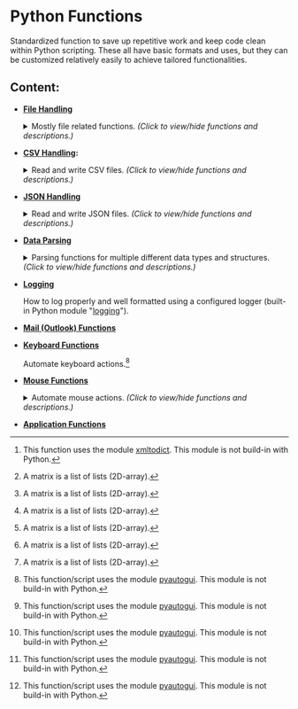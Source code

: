 # Python Functions

Standardized function to save up repetitive work and keep code clean within Python scripting.
These all have basic formats and uses, but they can be customized relatively easily to achieve tailored functionalities.

## Content:

-   **[File Handling](file_handling/README.md)**

    <details>
      <summary>Mostly file related functions. <i>(Click to view/hide functions and descriptions.)</i></summary><br>

    | Function                              | Description                                                                               |
    | ------------------------------------- | ----------------------------------------------------------------------------------------- |
    | _location_check()_                    | Check if the given path exists, if not keep looping with the given delay in seconds.      |
    | _directory_selection_dialog()_        | A directory selection dialog using the TKinter filedialog UI.                             |
    | _file_selection_dialog()_             | A file selection dialog using the TKinter filedialog UI.                                  |
    | _get_all_files()_                     | Return all file paths of a given directory (even for files within sub-directories).       |
    | _get_latest_file()_                   | Return the most recent (latest) created file in a given directory.                        |
    | _get_latest_file_from_subdirectory()_ | Return the most recent (latest) created file within a sub-directory of a given directory. |
    | _read_file()_                         | Read the data from a file.                                                                |
    | _read_xml()_[^1]                      | Read the data from a XML file and return it as an ordered dictionary.                     |
    | _read_file_lines()_                   | Read the data from a file, line by line.                                                  |
    | _write_file_list()_                   | Write a list of strings to a file.                                                        |
    | _get_time_stamp()_                    | Return the current timestamp.                                                             |
    | _prompt_message()_                    | Prompt the user with a message.                                                           |

    </details>

-   **[CSV Handling](csv_functions/README.md):**

    <details>
      <summary>Read and write CSV files. <i>(Click to view/hide functions and descriptions.)</i></summary><br>

    | Function              | Description                                                                   |
    | --------------------- | ----------------------------------------------------------------------------- |
    | _read_csv()_          | Read the data from a CSV file into a matrix[^2].                              |
    | _write_csv()_         | Write a matrix[^2] into a CSV file.                                           |
    | _create_csv()_        | Create a CSV file with the given field names.                                 |
    | _append_csv_record()_ | Append a dictionary record to the given CSV file.                             |
    | _read_csv_records()_  | Read the records from a CSV file into a list of dictionaries.                 |
    | _example_function()_  | Example of use: Create, append and read random example records to a CSV file. |

    </details>

-   **[JSON Handling](json_functions/README.md)**

    <details>
      <summary>Read and write JSON files. <i>(Click to view/hide functions and descriptions.)</i></summary><br>

    | Function       | Description                      |
    | -------------- | -------------------------------- |
    | _read_json()_  | Read the data from a JSON file.  |
    | _write_json()_ | Write the data into a JSON file. |

    </details>

-   **[Data Parsing](parse_functions/README.md)**

    <details>
      <summary>Parsing functions for multiple different data types and structures. <i>(Click to view/hide functions and descriptions.)</i></summary><br>

    | Function             | Description                                     |
    | -------------------- | ----------------------------------------------- |
    | _string_to_list()_   | Parse a string into a list.                     |
    | _string_to_matrix()_ | Parse a string into a matrix[^2].               |
    | _matrix_to_string()_ | Parse a matrix[^2] into a string.               |
    | _matrix_to_dicts()_  | Parse a matrix[^2] into a list of dictionaries. |
    | _dicts_to_matrix()_  | Parse a list of dictionaries into a matrix[^2]. |
    | _string_to_dicts()_  | Parse a string into a list of dictionaries.     |
    | _dicts_to_string()_  | Parse a list of dictionaries into a string.     |

    </details>

-   **[Logging](log_example/README.md)**

    How to log properly and well formatted using a configured logger (built-in Python module "[logging](https://docs.python.org/3/library/logging.html)").

-   **[Mail (Outlook) Functions](outlook/README.md)**

-   **[Keyboard Functions](keyboard)**

    Automate keyboard actions.[^3]

-   **[Mouse Functions](mouse/README.md)**

    <details>
      <summary>Automate mouse actions. <i>(Click to view/hide functions and descriptions.)</i></summary><br>

    | Function                   | Description                                                           |
    | -------------------------- | --------------------------------------------------------------------- |
    | _get_mouse_position()_[^3] | Get the current mouse position coordinates.                           |
    | _set_mouse()_[^3]          | Set the mouse position to a given position.                           |
    | _move_mouse()_[^3]         | Move the mouse position relative to the current mouse position.       |
    | _afk_movement()_[^3]       | Move the mouse position from a starting point for the given duration. |

    </details>

-   **[Application Functions](Application)**

[^1]: This function uses the module [xmltodict](https://pypi.org/project/xmltodict/).
      This module is not build-in with Python.
[^2]: A matrix is a list of lists (2D-array).
[^3]: This function/script uses the module [pyautogui](https://pyautogui.readthedocs.io/).
      This module is not build-in with Python.
